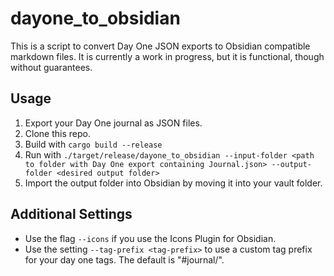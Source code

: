 # dayone_to_obsidian

This is a script to convert Day One JSON exports to Obsidian compatible markdown files. It is currently a work in progress, but it is functional, though without guarantees.

## Usage

1. Export your Day One journal as JSON files.
2. Clone this repo.
3. Build with `cargo build --release`
4. Run with `./target/release/dayone_to_obsidian --input-folder <path to folder with Day One export containing Journal.json> --output-folder <desired output folder>` 
5. Import the output folder into Obsidian by moving it into your vault folder.

## Additional Settings

- Use the flag `--icons` if you use the Icons Plugin for Obsidian.
- Use the setting `--tag-prefix <tag-prefix>` to use a custom tag prefix for your day one tags. The default is "#journal/".



